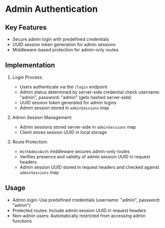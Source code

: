 




# Admin Authentication
## Key Features
- Secure admin login with predefined credentials
- UUID session token generation for admin sessions
- Middleware-based protection for admin-only routes

## Implementation
1. Login Process:
    - Users authenticate via the `/login` endpoint
    - Admin status determined by server-side credential check
   username: "admin", password: "admin" (gets hashed server-side)
    - UUID session token generated for admin logins
    - Admin session stored in `adminSessions` map

2. Admin Session Management:
    - Admin sessions stored server-side in `adminSessions` map
    - Client stores session UUID in local storage

3. Route Protection:
    - `WithAdminAuth` middleware secures admin-only routes
    - Verifies presence and validity of admin session UUID in request headers
    - Admin session UUID stored in request headers and checked against `adminSessions` map
## Usage
- Admin login: Use predefined credentials (username: "admin", password: "admin")
- Protected routes: Include admin session UUID in request headers
- Non-admin users: Automatically restricted from accessing admin functions